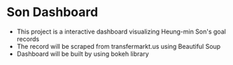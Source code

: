 # Son Dashboard

* This project is a interactive dashboard visualizing Heung-min Son's goal records
* The record will be scraped from transfermarkt.us using Beautiful Soup
* Dashboard will be built by using bokeh library

